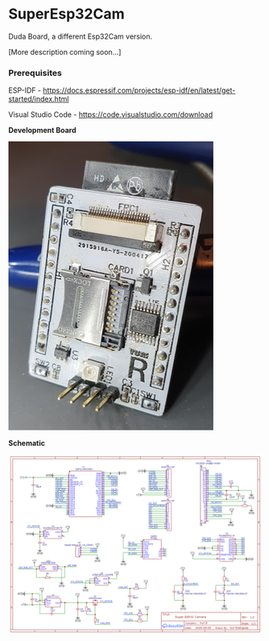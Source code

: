 # SuperEsp32Cam
Duda Board, a different Esp32Cam version.

[More description coming soon...]


### Prerequisites

ESP-IDF - https://docs.espressif.com/projects/esp-idf/en/latest/get-started/index.html

Visual Studio Code - https://code.visualstudio.com/download


**Development Board**

![](Documentation/BoardPic.PNG)


**Schematic**

![](Documentation/SchematicWebCamera.png)
